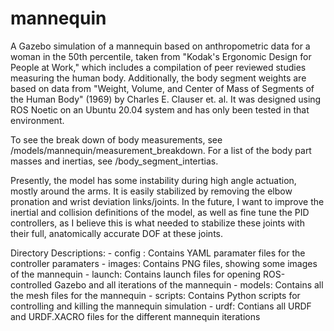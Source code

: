 # mannequin
A Gazebo simulation of a mannequin based on anthropometric data for a woman in the 50th percentile, taken from "Kodak's Ergonomic Design for People at Work," which includes a compilation of peer reviewed studies measuring the human body. Additionally, the body segment weights are based on data from "Weight, Volume, and Center of Mass of Segments of the Human Body" (1969) by Charles E. Clauser et. al. It was designed using ROS Noetic on an Ubuntu 20.04 system and has only been tested in that environment.

To see the break down of body measurements, see /models/mannequin/measurement_breakdown. For a list of the body part masses and inertias, see /body_segment_intertias. 

Presently, the model has some instability during high angle actuation, mostly around the arms. It is easily stabilized by removing the elbow pronation and wrist deviation links/joints. In the future, I want to improve the inertial and collision definitions of the model, as well as fine tune the PID controllers, as I believe this is what needed to stabilize these joints with their full, anatomically accurate DOF at these joints.

Directory Descriptions:
\- config : Contains YAML paramater files for the controller paramaters
\- images: Contains PNG files, showing some images of the mannequin
\- launch: Contains launch files for opening ROS-controlled Gazebo and all iterations of the mannequin
\- models: Contains all the mesh files for the mannequin
\- scripts: Contains Python scripts for controlling and killing the mannequin simulation
\- urdf: Contians all URDF and URDF.XACRO files for the different mannequin iterations
